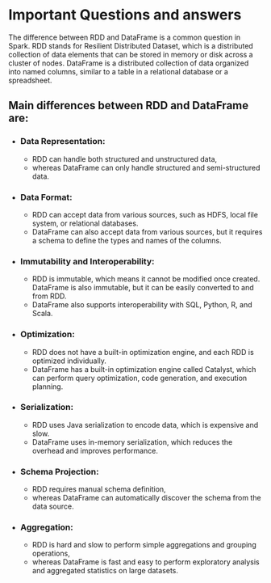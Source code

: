 # Important Questions and answers

The difference between RDD and DataFrame is a common question in Spark. RDD stands for Resilient Distributed Dataset, which is a distributed collection of data elements that can be stored in memory or disk across a cluster of nodes. DataFrame is a distributed collection of data organized into named columns, similar to a table in a relational database or a spreadsheet.

## Main differences between RDD and DataFrame are:

- ### Data Representation:
  - RDD can handle both structured and unstructured data,
  - whereas DataFrame can only handle structured and semi-structured data.
  
- ### Data Format:
  - RDD can accept data from various sources, such as HDFS, local file system, or relational databases.
  - DataFrame can also accept data from various sources, but it requires a schema to define the types and names of the columns.
- ### Immutability and Interoperability:
  - RDD is immutable, which means it cannot be modified once created. DataFrame is also immutable, but it can be easily converted to and from RDD.
  - DataFrame also supports interoperability with SQL, Python, R, and Scala.
  
- ### Optimization:
  - RDD does not have a built-in optimization engine, and each RDD is optimized individually.
  - DataFrame has a built-in optimization engine called Catalyst, which can perform query optimization, code generation, and execution planning.
  
- ### Serialization: 
  - RDD uses Java serialization to encode data, which is expensive and slow.
  - DataFrame uses in-memory serialization, which reduces the overhead and improves performance.
- ### Schema Projection:
  - RDD requires manual schema definition,
  - whereas DataFrame can automatically discover the schema from the data source.
- ### Aggregation:
  - RDD is hard and slow to perform simple aggregations and grouping operations,
  - whereas DataFrame is fast and easy to perform exploratory analysis and aggregated statistics on large datasets.
